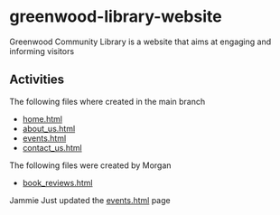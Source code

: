 # greenwood-library-website
Greenwood Community Library is a website that aims at engaging and informing visitors

## Activities
The following files where created in the main branch

* [home.html](./home.html)
* [about_us.html](./about_us.html)
* [events.html](./events.html)
* [contact_us.html](./contact_us.html)

The following files were created by Morgan

* [book_reviews.html](./book_reviews.html)

Jammie Just updated the [events.html](./events.html) page